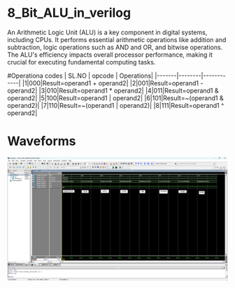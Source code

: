 # 8_Bit_ALU_in_verilog
An Arithmetic Logic Unit (ALU) is a key component in digital systems, including CPUs. It performs essential arithmetic operations like addition and subtraction, logic operations such as AND and OR, and bitwise operations. The ALU's efficiency impacts overall processor performance, making it crucial for executing fundamental computing tasks.


#Operationa codes 
| SL.NO | opcode | Operations|
|-------|--------|------------|
|1|000|Result=operand1 + operand2|
|2|001|Result=operand1 - operand2|
|3|010|Result=operand1 * operand2|
|4|011|Result=operand1 & operand2|
|5|100|Result=operand1 | operand2|
|6|101|Result=~(operand1 & operand2)|
|7|110|Result=~(operand1 | operand2)|
|8|111|Result=operand1 ^ operand2|

# Waveforms
![Sample Image](https://github.com/suryakiran69/8_Bit_ALU_in_verilog/blob/main/GRAPH.png)
